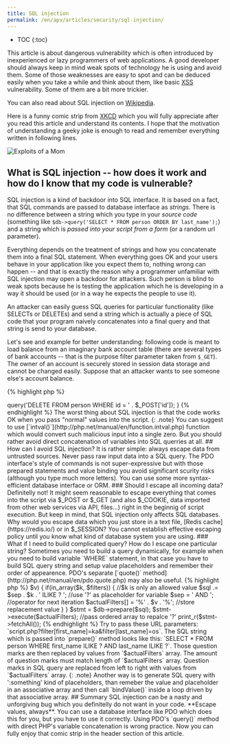 ```yaml
---
title: SQL injection 
permalink: /en/apv/articles/security/sql-injection/
---
```


* TOC
{:toc}

This article is about dangerous vulnerability which is often introduced by inexperienced or lazy programmers of web
applications. A good developer should always keep in mind weak spots of technology he is using and avoid them.
Some of those weaknesses are easy to spot and can be deduced easily when you take a while and think about them,
like basic [XSS](TODO) vulnerability. Some of them are a bit more trickier.

You can also read about SQL injection on [Wikipedia](https://en.wikipedia.org/wiki/SQL_injection).

Here is a funny comic strip from [XKCD](https://xkcd.com/327/) which you will fully appreciate after you read this
article and understand its contents. I hope that the motivation of understanding a geeky joke is enough to read and
remember everything written in following lines.

![Exploits of a Mom](https://imgs.xkcd.com/comics/exploits_of_a_mom.png)

## What is SQL injection -- how does it work and how do I know that my code is vulnerable?
SQL injection is a kind of backdoor into SQL interface. It is based on a fact, that SQL commands are passed to database
interface as *strings*. There is no difference between a string which you type in your *source code* (something like
`$db->query('SELECT * FROM person ORDER BY last_name');`) and a string which is *passed into your script from a form*
(or a random url parameter).

Everything depends on the treatment of strings and how you concatenate them into a final SQL statement. When everything
goes OK and your users behave in your application like you expect them to, nothing wrong can happen -- and that is
exactly the reason why a programmer unfamiliar with SQL injection may open a backdoor for attackers. Such person is
blind to weak spots because he is testing the application which he is developing in a way it should be used (or in
a way he expects the people to use it).

An attacker can easily guess SQL queries for particular functionality (like SELECTs or DELETEs) and send a string which
is actually a piece of SQL code that your program naively concatenates into a final query and that string is send
to your database.

Let's see and example for better understanding: following code is meant to load balance from an imaginary bank account
table (there are several types of bank accounts -- that is the purpose filter parameter taken from `$_GET`). The owner
of an account is securely stored in session data storage and cannot be changed easily. Suppose that an attacker wants to
see someone else's account balance.

{% highlight php %}
<?php
$id = $_SESSION['user']['id'];
$sql = "SELECT balance FROM bank_account " .
       "WHERE type = '" . $_GET['filter'] . "' AND owner = '" . $id . "'";
{% endhighlight %}

Note that compared column values in `WHERE` are enclosed in apostrophes `'` which denote SQL strings. Contrary,
from PHP's point of view, everything there is a string and variable containing string is being concatenated into
it. SQL syntax has no meaning for PHP interpreter -- it is really just a string.

The attacker first tests the presence of SQL injection vulnerability by fiddling with filter parameter:

    https://banking.insecure-app.com/account/balance?filter='
    
One of the easiest way is to pass an apostrophe into a query parameter. Let's see what happend on the backend.
This is the query which will be send to the database system (just a string for PHP interpreter):

    SELECT balance FROM bank_account WHERE type = ''' AND owner = '123'
    
This clearly yields into an SQL syntax error which is reported somehow (perhaps a fatal-error message). Failure of SQL
query is usually accompanied by an absolute failure to continue rendering of a page and sometimes a (when the attacker
is lucky) also with a trace of error and even part of SQL statement (this is usually disabled though). An open-source
software is in great disadvantage here because the attacker can study SQL queries directly in application's source code.

{: .note}
Be careful about error reporting, the more precise error reporting you have in production environment, the more
information an attacker gets. 

The attacker now knows, that there is a backdoor opened for him. He probably still does not know the precise
structure of the SQL statement but he can guess column or table names. He can try to pass something like this:

    https://banking.insecure-app.com/account/balance?filter=savings';#
   
Which will result in following SQL query, that gets account balances for **all** accounts in the database. This is
the SQL query after variable substitution:

    SELECT account_name, balance FROM bank_account WHERE type = 'savings';# AND owner = '123'
    
Inside the `$_GET['filter']` variable, the `'` delimits `type` column comparison value and the `;#` part simply tells
that everything behind it is a SQL comment (two dashes can be used too).

Now you should ask yourself:

- How can I avoid this?
- How do I distinguish between apostrophe which is important for query structure and apostrophe in data?
- More generally, how can I tell the SQL query interpreter, that particular apostrophe is merely part of data and
  has no meaning as a delimiter?
  
The answer is easy, you have to escape those unwanted apostrophes for every potentially dangerous substitution value.
Escaping means that you put a backslash in front of the apostrophe: `\'`. It is similar to [escaping](/en/apv/walkthrough/dynamic-page/#working-with-strings)
of apostrophes or quotes in PHP strings to prevent premature ending of string but it is interpreted on another
level -- database system level.

When you forget to sanitize strings from untrusted sources (i.e. visitors of your site or robots) you leave the SQL
injection backdoor opened.

{: .note}
You can see that the SQL injection depends heavily on SQL query structure. If the `type` and `owner` column parameters
were just in opposite order, an attacker would not gain such easy access to other users' data because there would be no
way to how to omit `owner` column comparison.

An attacker may also smuggle an entirely new SQL query using semicolon (semicolon is used to divide SQL statements). 
Fortunatelly PHP's database interfaces does not allow to send multiple SQL querries -- you have to use special functions,
e.g. [`mysqli_multi_query()`](http://php.net/manual/es/mysqli.multi-query.php) for basic MySQL.

## How does a vulnerable code look like and behave?
It is quiet easy to spot SQL injection vulnerability in ones code when you know what you are looking for. Have a look
at lines where SQL statements are defined and check for direct concatenation with variables (especially with `$_POST`,
`$_GET` or `$_COOKIE`). Here is another example of SQL injection. When you just pass numbers into the script,
everything goes smooth but try to pass `5 OR true` as POST's `id` parameter and you just deleted everything stored
inside the `person` table.

{% highlight php %}
<?php
$db = new PDO('...', 'login', 'pass');
if(!empty($_POST['id'])) {
    $db->query('DELETE FROM person WHERE id = ' . $_POST['id']);
}
{% endhighlight %}

The worst thing about SQL injection is that the code works OK when you pass "normal" values into the script.

{: .note}
You can suggest to use [`intval()`](http://php.net/manual/en/function.intval.php) function which would convert
such malicious input into a single zero. But you should rather avoid direct concatenation of variables into
SQL querries at all.

## How can I avoid SQL injection?
It is rather simple: always escape data from untrusted sources. Never pass raw input data into a SQL query. The PDO
interface's style of commands is not super-expressive but with those prepared statements and value binding you avoid
significant scurity risks (although you type much more letters). You can use some more syntax-efficient database
interface or ORM.

### Should I escape all incoming data?
Definitelly not! It might seem reasonable to escape everything that comes into the script via $_POST or $_GET
(and also $_COOKIE, data imported from other web services via API, files...) right in the beginnig of script
execution. But keep in mind, that SQL injection only affects SQL databases. Why would you escape data which
you just store in a text file, [Redis cache](https://redis.io/) or in $_SESSION? You cannot establish effective
escaping policy until you know what kind of database system you are using.

### What if I need to build complicated query? How do I escape one particular string?
Sometimes you need to build a query dynamically, for example when you need to build variable `WHERE` statement,
in that case you have to build SQL query string and setup value placeholders and remember their order of appearence.
PDO's separate [`quote()` method](http://php.net/manual/en/pdo.quote.php) may also be useful.

{% highlight php %}
<?php
$db = new PDO('pgsql:host=localhost;dbname=...', 'login', 'pass');
$filters = ['first_name', 'last_name', 'nickname']; //allowed column names
$sql = 'SELECT * FROM person WHERE ';               //beginning of query
$sep = '';
$actualFilters = [];
foreach($_GET['filter'] as $k => $v) {
    if(in_array($k, $filters)) {                    //$k is only an allowed value
        $sql .= $sep . $k . ' ILIKE ? ';            //use '?' as placeholder for variable
        $sep = ' AND ';                             //operator for next iteration
        $actualFilters[] = '%' . $v . '%';          //store replacement value
    }
}
$stmt = $db->prepare($sql);
$stmt->execute($actualFilters);                      //pass ordered array to repalce '?'
print_r($stmt->fetchAll());
{% endhighlight %}

Try to pass these URL parameters: `script.php?filter[first_name]=ka&filter[last_name]=os`. The SQL string which
is passed into `prepare()` method looks like this: `SELECT * FROM person WHERE first_name ILIKE ? AND last_name ILIKE ?`.
Those question marks are then replaced by values from `$actualFilters` array. The amount of question marks must match
length of `$actualFilters` array. Question marks in SQL query are replaced from left to right with values from
`$actualFilters` array.

{: .note}
Another way is to generate SQL query with ':something' kind of placeholders, than remeber the value and placeholder
in an associative array and then call `bindValue()` inside a loop driven by that associative array.

## Summary
SQL injection can be a nasty and unforgiving bug which you definitelly do not want in your code. **Escape values,
always**. You can use a database interface like PDO which does this for you, but you have to use it correctly.
Using PDO's `query()` method with direct PHP's variable concatenation is wrong practice. Now you can fully enjoy that
comic strip in the header section of this article.
